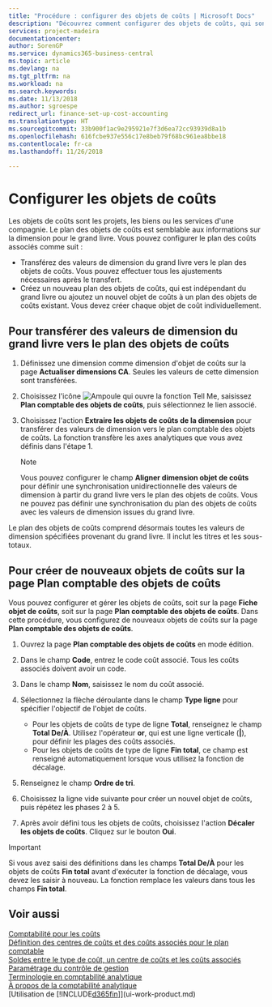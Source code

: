 ```yaml
---
title: "Procédure : configurer des objets de coûts | Microsoft Docs"
description: "Découvrez comment configurer des objets de coûts, qui sont similaires aux dimensions pour le grand livre."
services: project-madeira
documentationcenter: 
author: SorenGP
ms.service: dynamics365-business-central
ms.topic: article
ms.devlang: na
ms.tgt_pltfrm: na
ms.workload: na
ms.search.keywords: 
ms.date: 11/13/2018
ms.author: sgroespe
redirect_url: finance-set-up-cost-accounting
ms.translationtype: HT
ms.sourcegitcommit: 33b900f1ac9e295921e7f3d6ea72cc93939d8a1b
ms.openlocfilehash: 616fcbe937e556c17e8beb79f68bc961ea8bbe18
ms.contentlocale: fr-ca
ms.lasthandoff: 11/26/2018

---
```

# <a name="set-up-cost-objects"></a>Configurer les objets de coûts
Les objets de coûts sont les projets, les biens ou les services d'une compagnie. Le plan des objets de coûts est semblable aux informations sur la dimension pour le grand livre. Vous pouvez configurer le plan des coûts associés comme suit :  

* Transférez des valeurs de dimension du grand livre vers le plan des objets de coûts. Vous pouvez effectuer tous les ajustements nécessaires après le transfert.  
* Créez un nouveau plan des objets de coûts, qui est indépendant du grand livre ou ajoutez un nouvel objet de coûts à un plan des objets de coûts existant. Vous devez créer chaque objet de coût individuellement.  

## <a name="to-transfer-dimension-values-from-the-general-ledger-to-the-chart-of-cost-objects"></a>Pour transférer des valeurs de dimension du grand livre vers le plan des objets de coûts  
1.  Définissez une dimension comme dimension d'objet de coûts sur la page **Actualiser dimensions CA**. Seules les valeurs de cette dimension sont transférées.  
2.  Choisissez l'icône ![Ampoule qui ouvre la fonction Tell Me](media/ui-search/search_small.png "Dites-moi ce que vous voulez faire"), saisissez **Plan comptable des objets de coûts**, puis sélectionnez le lien associé.  
3.  Choisissez l'action **Extraire les objets de coûts de la dimension** pour transférer des valeurs de dimension vers le plan comptable des objets de coûts. La fonction transfère les axes analytiques que vous avez définis dans l'étape 1.  

    > [!NOTE]  
    >  Vous pouvez configurer le champ **Aligner dimension objet de coûts** pour définir une synchronisation unidirectionnelle des valeurs de dimension à partir du grand livre vers le plan des objets de coûts. Vous ne pouvez pas définir une synchronisation du plan des objets de coûts avec les valeurs de dimension issues du grand livre.  

Le plan des objets de coûts comprend désormais toutes les valeurs de dimension spécifiées provenant du grand livre. Il inclut les titres et les sous-totaux.  

## <a name="to-create-new-cost-objects-in-the-chart-of-cost-objects-page"></a>Pour créer de nouveaux objets de coûts sur la page Plan comptable des objets de coûts  
Vous pouvez configurer et gérer les objets de coûts, soit sur la page **Fiche objet de coûts**, soit sur la page **Plan comptable des objets de coûts**. Dans cette procédure, vous configurez de nouveaux objets de coûts sur la page **Plan comptable des objets de coûts**.  

1.  Ouvrez la page **Plan comptable des objets de coûts** en mode édition.  
2.  Dans le champ **Code**, entrez le code coût associé. Tous les coûts associés doivent avoir un code.  
3.  Dans le champ **Nom**, saisissez le nom du coût associé.  
4.  Sélectionnez la flèche déroulante dans le champ **Type ligne** pour spécifier l'objectif de l'objet de coûts.  

    * Pour les objets de coûts de type de ligne **Total**, renseignez le champ **Total De/À**. Utilisez l'opérateur **or**, qui est une ligne verticale (**&#124;**), pour définir les plages des coûts associés.  
    * Pour les objets de coûts de type de ligne **Fin total**, ce champ est renseigné automatiquement lorsque vous utilisez la fonction de décalage.  
5.  Renseignez le champ **Ordre de tri**.  
6.  Choisissez la ligne vide suivante pour créer un nouvel objet de coûts, puis répétez les phases 2 à 5.  
7.  Après avoir défini tous les objets de coûts, choisissez l'action **Décaler les objets de coûts**. Cliquez sur le bouton **Oui**.  

> [!IMPORTANT]  
>  Si vous avez saisi des définitions dans les champs **Total De/À** pour les objets de coûts **Fin total** avant d'exécuter la fonction de décalage, vous devez les saisir à nouveau. La fonction remplace les valeurs dans tous les champs **Fin total**.  

## <a name="see-also"></a>Voir aussi  
[Comptabilité pour les coûts](finance-manage-cost-accounting.md)  
[Définition des centres de coûts et des coûts associés pour le plan comptable](finance-defining-cost-centers-and-cost-objects-for-chart-of-accounts.md)   
[Soldes entre le type de coût, un centre de coûts et les coûts associés](finance-balances-between-cost-type-cost-center-and-cost-object.md)   
[Paramétrage du contrôle de gestion](finance-set-up-cost-accounting.md)   
[Terminologie en comptabilité analytique](finance-terminology-in-cost-accounting.md)   
[À propos de la comptabilité analytique](finance-about-cost-accounting.md)  
[Utilisation de [!INCLUDE[d365fin](includes/d365fin_md.md)]](ui-work-product.md)

